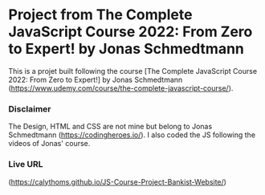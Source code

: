# Project from The Complete JavaScript Course 2022: From Zero to Expert! by Jonas Schmedtmann

This is a projet built following the course [The Complete JavaScript Course 2022: From Zero to Expert!] by Jonas Schmedtmann (https://www.udemy.com/course/the-complete-javascript-course/).

### Disclaimer

The Design, HTML and CSS are not mine but belong to Jonas Schmedtmann (https://codingheroes.io/). I also coded the JS following the videos of Jonas' course.

### Live URL

(https://calythoms.github.io/JS-Course-Project-Bankist-Website/)
